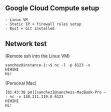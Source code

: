 


## Google Cloud Compute setup
    - Linux VM
    - Static IP + firewall rules setup
    - Rust + Git installed

## Network test

(Remote ssh into the Linux VM)
```
sanchez@instance-1:~$ nc -l -p 6123 -v
HIHIHI
Hi!
```

(Personal Mac)
```
[01:43:30 pm][sanchez]@sanchezs-MacBook-Pro ~
: nc -v 130.211.119.0 6123
HIHIHI
Hi!
```
